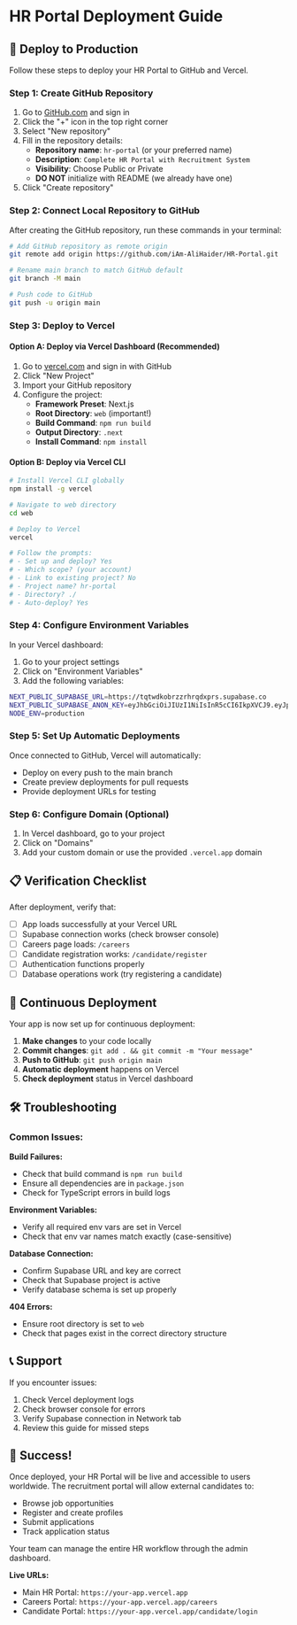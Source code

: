 # HR Portal Deployment Guide

## 🚀 Deploy to Production

Follow these steps to deploy your HR Portal to GitHub and Vercel.

### Step 1: Create GitHub Repository

1. Go to [GitHub.com](https://github.com) and sign in
2. Click the "+" icon in the top right corner
3. Select "New repository"
4. Fill in the repository details:
   - **Repository name**: `hr-portal` (or your preferred name)
   - **Description**: `Complete HR Portal with Recruitment System`
   - **Visibility**: Choose Public or Private
   - **DO NOT** initialize with README (we already have one)
5. Click "Create repository"

### Step 2: Connect Local Repository to GitHub

After creating the GitHub repository, run these commands in your terminal:

```bash
# Add GitHub repository as remote origin
git remote add origin https://github.com/iAm-AliHaider/HR-Portal.git

# Rename main branch to match GitHub default
git branch -M main

# Push code to GitHub
git push -u origin main
```

### Step 3: Deploy to Vercel

#### Option A: Deploy via Vercel Dashboard (Recommended)

1. Go to [vercel.com](https://vercel.com) and sign in with GitHub
2. Click "New Project"
3. Import your GitHub repository
4. Configure the project:
   - **Framework Preset**: Next.js
   - **Root Directory**: `web` (important!)
   - **Build Command**: `npm run build`
   - **Output Directory**: `.next`
   - **Install Command**: `npm install`

#### Option B: Deploy via Vercel CLI

```bash
# Install Vercel CLI globally
npm install -g vercel

# Navigate to web directory
cd web

# Deploy to Vercel
vercel

# Follow the prompts:
# - Set up and deploy? Yes
# - Which scope? (your account)
# - Link to existing project? No
# - Project name? hr-portal
# - Directory? ./
# - Auto-deploy? Yes
```

### Step 4: Configure Environment Variables

In your Vercel dashboard:

1. Go to your project settings
2. Click on "Environment Variables"
3. Add the following variables:

```bash
NEXT_PUBLIC_SUPABASE_URL=https://tqtwdkobrzzrhrqdxprs.supabase.co
NEXT_PUBLIC_SUPABASE_ANON_KEY=eyJhbGciOiJIUzI1NiIsInR5cCI6IkpXVCJ9.eyJpc3MiOiJzdXBhYmFzZSIsInJlZiI6InRxdHdka29icnp6cmhycWR4cHJzIiwicm9sZSI6ImFub24iLCJpYXQiOjE3NDgyOTU0MTgsImV4cCI6MjA2Mzg3MTQxOH0.xM1V6pUAOIrALa8E1o8Ma8j7csavI2kPjIfS6RPu15s
NODE_ENV=production
```

### Step 5: Set Up Automatic Deployments

Once connected to GitHub, Vercel will automatically:
- Deploy on every push to the main branch
- Create preview deployments for pull requests
- Provide deployment URLs for testing

### Step 6: Configure Domain (Optional)

1. In Vercel dashboard, go to your project
2. Click on "Domains"
3. Add your custom domain or use the provided `.vercel.app` domain

## 📋 Verification Checklist

After deployment, verify that:

- [ ] App loads successfully at your Vercel URL
- [ ] Supabase connection works (check browser console)
- [ ] Careers page loads: `/careers`
- [ ] Candidate registration works: `/candidate/register`
- [ ] Authentication functions properly
- [ ] Database operations work (try registering a candidate)

## 🔄 Continuous Deployment

Your app is now set up for continuous deployment:

1. **Make changes** to your code locally
2. **Commit changes**: `git add . && git commit -m "Your message"`
3. **Push to GitHub**: `git push origin main`
4. **Automatic deployment** happens on Vercel
5. **Check deployment** status in Vercel dashboard

## 🛠️ Troubleshooting

### Common Issues:

**Build Failures:**
- Check that build command is `npm run build`
- Ensure all dependencies are in `package.json`
- Check for TypeScript errors in build logs

**Environment Variables:**
- Verify all required env vars are set in Vercel
- Check that env var names match exactly (case-sensitive)

**Database Connection:**
- Confirm Supabase URL and key are correct
- Check that Supabase project is active
- Verify database schema is set up properly

**404 Errors:**
- Ensure root directory is set to `web`
- Check that pages exist in the correct directory structure

## 📞 Support

If you encounter issues:
1. Check Vercel deployment logs
2. Check browser console for errors
3. Verify Supabase connection in Network tab
4. Review this guide for missed steps

## 🎉 Success!

Once deployed, your HR Portal will be live and accessible to users worldwide. The recruitment portal will allow external candidates to:

- Browse job opportunities
- Register and create profiles
- Submit applications
- Track application status

Your team can manage the entire HR workflow through the admin dashboard.

**Live URLs:**
- Main HR Portal: `https://your-app.vercel.app`
- Careers Portal: `https://your-app.vercel.app/careers`
- Candidate Portal: `https://your-app.vercel.app/candidate/login` 